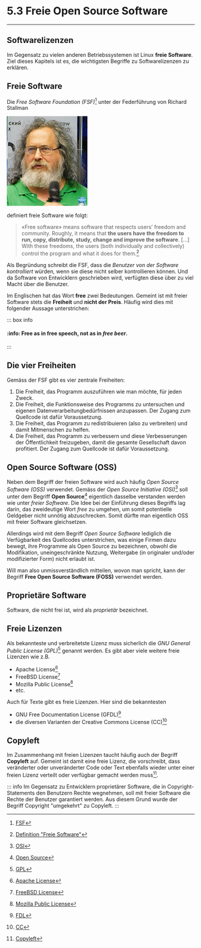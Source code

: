 # 5.3 Freie Open Source Software
---

## Softwarelizenzen
Im Gegensatz zu vielen anderen Betriebssystemen ist Linux **freie Software**. Ziel dieses Kapitels ist es, die wichtigsten Begriffe zu Softwarelizenzen zu erklären.


## Freie Software
Die *Free Software Foundation (FSF)*[^1] unter der Federführung von Richard Stallman

![Richard Stallman ©](./richard_stallman.jpg)

definiert freie Software wie folgt:

> «Free software» means software that respects users’ freedom and community. Roughly, it means that **the users have the freedom to run, copy, distribute, study, change and improve the software**. [...] With these freedoms, the users (both individually and collectively) control the program and what it does for them.[^2]

Als Begründung schreibt die FSF, dass die *Benutzer von der Software kontrolliert* würden, wenn sie diese nicht selber kontrollieren können. Und da Software von Entwicklern geschrieben wird, verfügten diese über zu viel Macht über die Benutzer.

Im Englischen hat das Wort **free** zwei Bedeutungen. Gemeint ist mit freier Software stets die **Freiheit** und
**nicht der Preis**. Häufig wird dies mit folgender Aussage unterstrichen:

::: box info
#### :info: **Free** as in **free speech**, not as in *free beer*.
:::


## Die vier Freiheiten
Gemäss der FSF gibt es vier zentrale Freiheiten:

1. Die Freiheit, das Programm auszuführen wie man möchte, für jeden Zweck.
2. Die Freiheit, die Funktionsweise des Programms zu untersuchen und eigenen Datenverarbeitungbedürfnissen anzupassen. Der Zugang zum Quellcode ist dafür Voraussetzung.
3. Die Freiheit, das Programm zu redistribuieren (also zu verbreiten) und damit Mitmenschen zu helfen.
4. Die Freiheit, das Programm zu verbessern und diese Verbesserungen der Öffentlichkeit freizugeben, damit die gesamte Gesellschaft davon profitiert. Der Zugang zum Quellcode ist dafür Voraussetzung.


## Open Source Software (OSS)
Neben dem Begriff der freien Software wird auch häufig *Open Source Software (OSS)* verwendet. Gemäss der *Open Source Initiative (OSI)*[^3] soll unter dem Begriff **Open Source**[^4] eigentlich dasselbe verstanden werden wie unter *freier Software*. Die Idee bei der Einführung dieses Begriffs lag darin, das zweideutige Wort *free* zu umgehen, um somit potentielle Geldgeber nicht unnötig abzuschrecken. Somit dürfte man eigentlich OSS mit freier Software gleichsetzen.

Allerdings wird mit dem Begriff *Open Source Software* lediglich die Verfügbarkeit des Quellcodes unterstrichen, was einige Firmen dazu bewegt, ihre Programme als Open Source zu bezeichnen, obwohl die Modifikation, uneingeschränkte Nutzung, Weitergabe (in originaler und/oder modifizierter Form) nicht erlaubt ist.

Will man also unmissverständlich mitteilen, wovon man spricht, kann der Begriff **Free Open Source Software (FOSS)** verwendet werden.


## Proprietäre Software
Software, die nicht frei ist, wird als *proprietär* bezeichnet.


## Freie Lizenzen
Als bekannteste und verbreitetste Lizenz muss sicherlich die *GNU General Public License (GPL)*[^5] genannt werden. Es gibt aber viele weitere freie Lizenzen wie z.B.

- Apache License[^6]
- FreeBSD License[^7]
- Mozilla Public License[^8]
- etc.

Auch für Texte gibt es freie Lizenzen. Hier sind die bekanntesten

- GNU Free Documentation License (GFDL)[^9]
- die diversen Varianten der Creative Commons License (CC)[^10]


## Copyleft
Im Zusammenhang mit freien Lizenzen taucht häufig auch der Begriff **Copyleft** auf. Gemeint ist damit eine freie Lizenz, die vorschreibt, dass veränderter oder unveränderter Code oder Text ebenfalls wieder unter einer freien Lizenz verteilt oder verfügbar gemacht werden muss[^11].

::: info
Im Gegensatz zu Entwicklern proprietärer Software, die in Copyright-Statements den Benutzern Rechte wegnehmen, soll mit freier Software die Rechte der Benutzer garantiert werden. Aus diesem Grund wurde der Begriff Copyright "umgekehrt" zu Copyleft.
:::

[^1]: [FSF](https://fsf.org/)
[^2]: [Definition "Freie Software"](https://www.gnu.org/philosophy/free-sw.html)
[^3]: [OSI](https://www.opensource.org/)
[^4]: [Open Source](https://www.opensource.org/docs/osd)
[^5]: [GPL](https://www.gnu.org/copyleft/gpl.html)
[^6]: [Apache License](https://www.apache.org/licenses/LICENSE-2.0)
[^7]: [FreeBSD License](https://www.freebsd.org/copyright/freebsd-license.html)
[^8]: [Mozilla Public License](https://www.mozilla.org/en-US/MPL/2.0/)
[^9]: [FDL](https://www.gnu.org/licenses/fdl.html)
[^10]: [CC](https://creativecommons.org/licenses/)
[^11]: [Copyleft](https://www.gnu.org/copyleft/copyleft.html)
